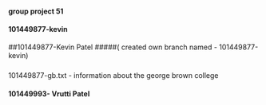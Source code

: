 #### group project 51 

#### 101449877-kevin
##101449877-Kevin Patel
#####( created own branch named - 101449877-kevin)
#####
101449877-gb.txt - information about the george brown college 


#### 101449993- Vrutti Patel 

